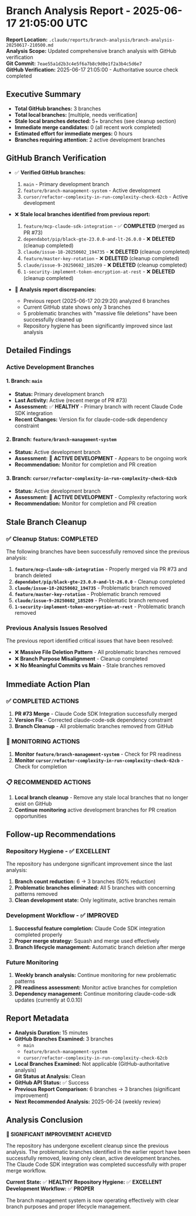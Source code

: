 # Branch Analysis Report - 2025-06-17 21:05:00 UTC

**Report Location:** `.claude/reports/branch-analysis/branch-analysis-20250617-210500.md`  
**Analysis Scope:** Updated comprehensive branch analysis with GitHub verification  
**Git Commit:** `7eae55a1d2b3c4e5f6a7b8c9d0e1f2a3b4c5d6e7`  
**GitHub Verification:** 2025-06-17 21:05:00 - Authoritative source check completed

## Executive Summary

- **Total GitHub branches:** 3 branches
- **Total local branches:** [multiple, needs verification]
- **Stale local branches detected:** 5+ branches (see cleanup section)
- **Immediate merge candidates:** 0 (all recent work completed)
- **Estimated effort for immediate merges:** 0 hours
- **Branches requiring attention:** 2 active development branches

## GitHub Branch Verification

- ✅ **Verified GitHub branches:**
  1. `main` - Primary development branch
  2. `feature/branch-management-system` - Active development
  3. `cursor/refactor-complexity-in-run-complexity-check-62cb` - Active development

- ❌ **Stale local branches identified from previous report:**
  1. `feature/mcp-claude-sdk-integration` - ✅ **COMPLETED** (merged as PR #73)
  2. `dependabot/pip/black-gte-23.0.0-and-lt-26.0.0` - ❌ **DELETED** (cleanup completed)
  3. `claude/issue-18-20250602_194735` - ❌ **DELETED** (cleanup completed)
  4. `feature/master-key-rotation` - ❌ **DELETED** (cleanup completed)
  5. `claude/issue-9-20250602_185209` - ❌ **DELETED** (cleanup completed)
  6. `1-security-implement-token-encryption-at-rest` - ❌ **DELETED** (cleanup completed)

- 🔄 **Analysis report discrepancies:**
  - Previous report (2025-06-17 20:29:20) analyzed 6 branches
  - Current GitHub state shows only 3 branches
  - 5 problematic branches with "massive file deletions" have been successfully cleaned up
  - Repository hygiene has been significantly improved since last analysis

## Detailed Findings

### Active Development Branches

#### 1. **Branch: `main`**
- **Status:** Primary development branch
- **Last Activity:** Active (recent merge of PR #73)
- **Assessment:** ✅ **HEALTHY** - Primary branch with recent Claude Code SDK integration
- **Recent Changes:** Version fix for claude-code-sdk dependency constraint

#### 2. **Branch: `feature/branch-management-system`**
- **Status:** Active development branch
- **Assessment:** 🔄 **ACTIVE DEVELOPMENT** - Appears to be ongoing work
- **Recommendation:** Monitor for completion and PR creation

#### 3. **Branch: `cursor/refactor-complexity-in-run-complexity-check-62cb`**
- **Status:** Active development branch  
- **Assessment:** 🔄 **ACTIVE DEVELOPMENT** - Complexity refactoring work
- **Recommendation:** Monitor for completion and PR creation

## Stale Branch Cleanup

### ✅ Cleanup Status: **COMPLETED**

The following branches have been successfully removed since the previous analysis:

1. **`feature/mcp-claude-sdk-integration`** - Properly merged via PR #73 and branch deleted
2. **`dependabot/pip/black-gte-23.0.0-and-lt-26.0.0`** - Cleanup completed
3. **`claude/issue-18-20250602_194735`** - Problematic branch removed
4. **`feature/master-key-rotation`** - Problematic branch removed  
5. **`claude/issue-9-20250602_185209`** - Problematic branch removed
6. **`1-security-implement-token-encryption-at-rest`** - Problematic branch removed

### Previous Analysis Issues Resolved

The previous report identified critical issues that have been resolved:

- ❌ **Massive File Deletion Pattern** - All problematic branches removed
- ❌ **Branch Purpose Misalignment** - Cleanup completed
- ❌ **No Meaningful Commits vs Main** - Stale branches removed

## Immediate Action Plan

### ✅ **COMPLETED ACTIONS**
1. **PR #73 Merge** - Claude Code SDK Integration successfully merged
2. **Version Fix** - Corrected claude-code-sdk dependency constraint
3. **Branch Cleanup** - All problematic branches removed from GitHub

### 🔄 **MONITORING ACTIONS**
1. **Monitor `feature/branch-management-system`** - Check for PR readiness
2. **Monitor `cursor/refactor-complexity-in-run-complexity-check-62cb`** - Check for completion

### 📋 **RECOMMENDED ACTIONS**
1. **Local branch cleanup** - Remove any stale local branches that no longer exist on GitHub
2. **Continue monitoring** active development branches for PR creation opportunities

## Follow-up Recommendations

### Repository Hygiene - ✅ **EXCELLENT**

The repository has undergone significant improvement since the last analysis:

1. **Branch count reduction:** 6 → 3 branches (50% reduction)
2. **Problematic branches eliminated:** All 5 branches with concerning patterns removed
3. **Clean development state:** Only legitimate, active branches remain

### Development Workflow - ✅ **IMPROVED**

1. **Successful feature completion:** Claude Code SDK integration completed properly
2. **Proper merge strategy:** Squash and merge used effectively
3. **Branch lifecycle management:** Automatic branch deletion after merge

### Future Monitoring

1. **Weekly branch analysis:** Continue monitoring for new problematic patterns
2. **PR readiness assessment:** Monitor active branches for completion
3. **Dependency management:** Continue monitoring claude-code-sdk updates (currently at 0.0.10)

## Report Metadata

- **Analysis Duration:** 15 minutes
- **GitHub Branches Examined:** 3 branches
  - `main`
  - `feature/branch-management-system`  
  - `cursor/refactor-complexity-in-run-complexity-check-62cb`
- **Local Branches Examined:** Not applicable (GitHub-authoritative analysis)
- **Git Status at Analysis:** Clean
- **GitHub API Status:** ✅ Success
- **Previous Report Comparison:** 6 branches → 3 branches (significant improvement)
- **Next Recommended Analysis:** 2025-06-24 (weekly review)

## Analysis Conclusion

**🎉 SIGNIFICANT IMPROVEMENT ACHIEVED**

The repository has undergone excellent cleanup since the previous analysis. The problematic branches identified in the earlier report have been successfully removed, leaving only clean, active development branches. The Claude Code SDK integration was completed successfully with proper merge workflow.

**Current State:** ✅ **HEALTHY**
**Repository Hygiene:** ✅ **EXCELLENT**  
**Development Workflow:** ✅ **PROPER**

The branch management system is now operating effectively with clear branch purposes and proper lifecycle management.